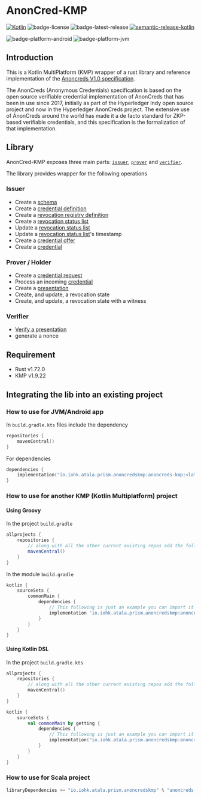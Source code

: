 # AnonCred-KMP

[![Kotlin](https://img.shields.io/badge/kotlin-1.9.22-blue.svg?logo=kotlin)](http://kotlinlang.org)
![badge-license]
![badge-latest-release]
[![semantic-release-kotlin]](https://github.com/semantic-release/semantic-release)

![badge-platform-android]
![badge-platform-jvm]

## Introduction

This is a Kotlin MultiPlatform (KMP) wrapper of a rust library and reference implementation of the [Anoncreds V1.0
specification](https://hyperledger.github.io/anoncreds-spec/).


The AnonCreds (Anonymous Credentials) specification is based on the open source verifiable credential implementation of AnonCreds that has been in use since 2017, initially as part of the Hyperledger Indy open source project and now in the Hyperledger AnonCreds project. The extensive use of AnonCreds around the world has made it a de facto standard for ZKP-based verifiable credentials, and this specification is the formalization of that implementation.

## Library

AnonCred-KMP exposes three main parts: [`issuer`](./anoncred-wrapper-rust/src/issuer/mod.rs),
[`prover`](./anoncred-wrapper-rust/src/prover/mod.rs) and
[`verifier`](./anoncred-wrapper-rust/src/verifier/mod.rs).

The library provides wrapper for the following operations

### Issuer

- Create a [schema](https://hyperledger.github.io/anoncreds-spec/#schema-publisher-publish-schema-object)
- Create a [credential definition](https://hyperledger.github.io/anoncreds-spec/#issuer-create-and-publish-credential-definition-object)
- Create a [revocation registry definition](https://hyperledger.github.io/anoncreds-spec/#issuer-create-and-publish-revocation-registry-objects)
- Create a [revocation status list](https://hyperledger.github.io/anoncreds-spec/#publishing-the-initial-initial-revocation-status-list-object)
- Update a [revocation status list](https://hyperledger.github.io/anoncreds-spec/#publishing-the-initial-initial-revocation-status-list-object)
- Update a [revocation status list](https://hyperledger.github.io/anoncreds-spec/#publishing-the-initial-initial-revocation-status-list-object)'s timestamp
- Create a [credential offer](https://hyperledger.github.io/anoncreds-spec/#credential-offer)
- Create a [credential](https://hyperledger.github.io/anoncreds-spec/#issue-credential)

### Prover / Holder

- Create a [credential request](https://hyperledger.github.io/anoncreds-spec/#credential-request)
- Process an incoming [credential](https://hyperledger.github.io/anoncreds-spec/#receiving-a-credential)
- Create a [presentation](https://hyperledger.github.io/anoncreds-spec/#generate-presentation)
- Create, and update, a revocation state
- Create, and update, a revocation state with a witness

### Verifier

- [Verify a presentation](https://hyperledger.github.io/anoncreds-spec/#verify-presentation)
- generate a nonce

## Requirement

- Rust v1.72.0
- KMP v1.9.22

## Integrating the lib into an existing project

### How to use for JVM/Android app

In `build.gradle.kts` files include the dependency
```kotlin
repositories {
    mavenCentral()
}
```
For dependencies
```kotlin
dependencies {
    implementation("io.iohk.atala.prism.anoncredskmp:anoncreds-kmp:<latest version>")
}
```

### How to use for another KMP (Kotlin Multiplatform) project

#### Using Groovy

In the project `build.gradle`
```groovy
allprojects {
    repositories {
        // along with all the other current existing repos add the following
        mavenCentral()
    }
}
```
In the module `build.gradle`
```groovy
kotlin {
    sourceSets {
        commonMain {
            dependencies {
                // This following is just an example you can import it as per you needs
                implementation 'io.iohk.atala.prism.anoncredskmp:anoncreds-kmp:<latest version>'
            }
        }
    }
}
```

#### Using Kotlin DSL

In the project `build.gradle.kts`
```kotlin
allprojects {
    repositories {
        // along with all the other current existing repos add the following
        mavenCentral()
    }
}
```
```kotlin
kotlin {
    sourceSets {
        val commonMain by getting {
            dependencies {
                // This following is just an example you can import it as per you needs
                implementation("io.iohk.atala.prism.anoncredskmp:anoncreds-kmp:<latest version>")
            }
        }
    }
}
```

### How to use for Scala project

```scala
libraryDependencies += "io.iohk.atala.prism.anoncredskmp" % "anoncreds-kmp-jvm" % "<latest version>"
```

<!-- TAG_VERSION -->
[badge-latest-release]: https://img.shields.io/badge/latest--release-0.4.3-blue.svg?style=flat
[badge-license]: https://img.shields.io/badge/license-Apache%20License%202.0-blue.svg?style=flat
[semantic-release-kotlin]: https://img.shields.io/badge/semantic--release-kotlin-blue?logo=semantic-release

<!-- TAG_PLATFORMS -->
[badge-platform-android]: http://img.shields.io/badge/-android-6EDB8D.svg?style=flat
[badge-platform-ios]: http://img.shields.io/badge/-ios-CDCDCD.svg?style=flat
[badge-platform-jvm]: http://img.shields.io/badge/-jvm-DB413D.svg?style=flat
[badge-platform-js]: http://img.shields.io/badge/-js-F8DB5D.svg?style=flat
[badge-platform-js-node]: https://img.shields.io/badge/-nodejs-68a063.svg?style=flat